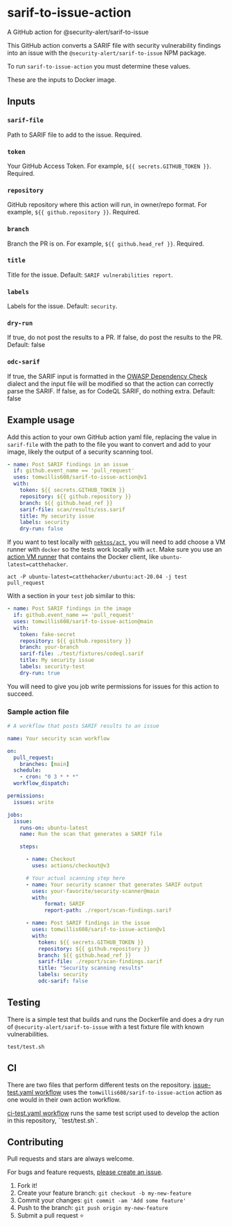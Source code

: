 # sarif-to-issue-action

A GitHub action for @security-alert/sarif-to-issue

This GitHub action converts a SARIF file with security vulnerability findings
into an issue with the `@security-alert/sarif-to-issue` NPM package.

To run `sarif-to-issue-action` you must determine these values.

These are the inputs to Docker image.

## Inputs

### `sarif-file`

Path to SARIF file to add to the issue.
Required.

### `token`

Your GitHub Access Token.
For example, `${{ secrets.GITHUB_TOKEN }}`.
Required.

### `repository`

GitHub repository where this action will run, in owner/repo format.
For example, `${{ github.repository }}`.
Required.

### `branch`

Branch the PR is on.
For example, `${{ github.head_ref }}`.
Required.

### `title`

Title for the issue.
Default: `SARIF vulnerabilities report`.

### `labels`

Labels for the issue.
Default: `security`.

### `dry-run`

If true, do not post the results to a PR. If false, do post the results to the PR.
Default: false

### `odc-sarif`

If true, the SARIF input is formatted in the
[OWASP Dependency Check](https://owasp.org/www-project-dependency-check/)
dialect and the input file will be modified so that the action can
correctly parse the SARIF. If false, as for CodeQL SARIF, do nothing extra.
Default: false

## Example usage

Add this action to your own GitHub action yaml file, replacing the value in
`sarif-file` with the path to the file you want to convert
and add to your image, likely the output of a
security scanning tool.

```yaml
- name: Post SARIF findings in an issue
  if: github.event_name == 'pull_request'
  uses: tomwillis608/sarif-to-issue-action@v1
  with:
    token: ${{ secrets.GITHUB_TOKEN }}
    repository: ${{ github.repository }}
    branch: ${{ github.head_ref }}
    sarif-file: scan/results/xss.sarif
    title: My security issue
    labels: security
    dry-run: false
```

If you want to test locally with [`nektos/act`](https://github.com/nektos/act),
you will need to add choose a VM runner with `docker` so the tests work locally with
`act`.  Make sure you use an [action VM runner](https://github.com/nektos/act#runners)
that contains the Docker client, like `ubuntu-latest=catthehacker`.

```console
act -P ubuntu-latest=catthehacker/ubuntu:act-20.04 -j test pull_request
```

With a section in your `test` job similar to this:

```yaml
- name: Post SARIF findings in the image
  if: github.event_name == 'pull_request'
  uses: tomwillis608/sarif-to-issue-action@main
  with:
    token: fake-secret
    repository: ${{ github.repository }}
    branch: your-branch
    sarif-file: ./test/fixtures/codeql.sarif
    title: My security issue
    labels: security-test
    dry-run: true
```

You will need to give you job write permissions for issues for this action to succeed.

### Sample action file

```yaml
# A workflow that posts SARIF results to an issue

name: Your security scan workflow

on:
  pull_request:
    branches: [main]
  schedule:
    - cron: "0 3 * * *"
  workflow_dispatch:

permissions:
  issues: write

jobs:
  issue:
    runs-on: ubuntu-latest
    name: Run the scan that generates a SARIF file

    steps:

      - name: Checkout
        uses: actions/checkout@v3

      # Your actual scanning step here
      - name: Your security scanner that generates SARIF output
        uses: your-favorite/security-scanner@main
        with:
            format: SARIF
            report-path: ./report/scan-findings.sarif

      - name: Post SARIF findings in the issue
        uses: tomwillis608/sarif-to-issue-action@v1
        with:
          token: ${{ secrets.GITHUB_TOKEN }}
          repository: ${{ github.repository }}
          branch: ${{ github.head_ref }}
          sarif-file: ./report/scan-findings.sarif
          title: "Security scanning results"
          labels: security
          odc-sarif: false
```

## Testing

There is a simple test that builds and runs the Dockerfile and does a dry run of
`@security-alert/sarif-to-issue` with a test fixture file with known vulnerabilities.

```console
test/test.sh
```

## CI

There are two files that perform different tests on the repository.
[issue-test.yaml workflow](./.github/workflow/issue-test.yaml) uses the
`tomwillis608/sarif-to-issue-action` action as one would in their own action workflow.

[ci-test.yaml workflow](./.github/workflow/ci-test.yaml) runs the same test
script used to develop the action in this repository, ``test/test.sh`.

## Contributing

Pull requests and stars are always welcome.

For bugs and feature requests, [please create an issue](https://github.com/tomwillis608/sarif-to-issue-action/issues).

1. Fork it!
2. Create your feature branch: `git checkout -b my-new-feature`
3. Commit your changes: `git commit -am 'Add some feature'`
4. Push to the branch: `git push origin my-new-feature`
5. Submit a pull request :star:
